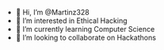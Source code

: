 - 👋 Hi, I’m @Martinz328
- 👀 I’m interested in Ethical Hacking
- 🌱 I’m currently learning Computer Science
- 💞️ I’m looking to collaborate on Hackathons

<!---
Martinz328/Martinz328 is a ✨ special ✨ repository because its `README.md` (this file) appears on your GitHub profile.
You can click the Preview link to take a look at your changes.
--->
